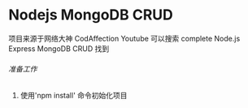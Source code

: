 # Nodejs MongoDB CRUD

项目来源于网络大神 CodAffection
Youtube 可以搜索 complete Node.js Express MongoDB CRUD 找到

###### 准备工作

1.  使用'npm install' 命令初始化项目
